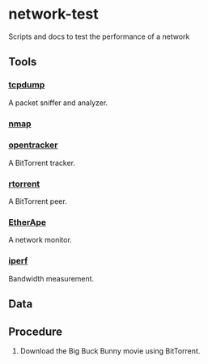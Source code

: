 # network-test
Scripts and docs to test the performance of a network

## Tools

### [tcpdump](http://www.tcpdump.org)

A packet sniffer and analyzer.

### [nmap](https://nmap.org)

### [opentracker](http://erdgeist.org/arts/software/opentracker/)

A BitTorrent tracker.

### [rtorrent](https://github.com/rakshasa/rtorrent)

A BitTorrent peer.

### [EtherApe](http://etherape.sourceforge.net)

A network monitor.

### [iperf](https://github.com/esnet/iperf)

Bandwidth measurement.

## Data

## Procedure

1. Download the Big Buck Bunny movie using BitTorrent.

